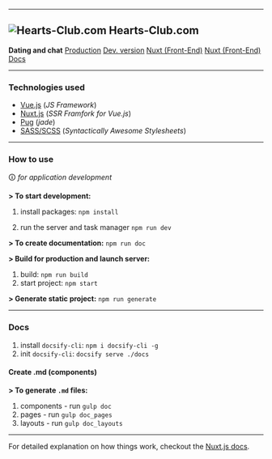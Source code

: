 ***
## ![Hearts-Club.com](http://nuxt.hearts-club.com/favicon.png) Hearts-Club.com

**Dating and chat**
[Production](https://hearts-club.com/)
[Dev. version](https://dev.hearts-club.com/)
[Nuxt (Front-End)](https://nuxt.hearts-club.com/)
[Nuxt (Front-End) Docs](https://nuxt-doc.hearts-club.com/)

***
### Technologies used
* [Vue.js](https://vuejs.org/) (_JS Framework_)
* [Nuxt.js](http://nuxtjs.org) (_SSR Framfork for Vue.js_)
* [Pug](https://pugjs.org/) (_jade_)
* [SASS/SCSS](https://sass-lang.com) (_Syntactically Awesome Stylesheets_)

***
### How to use
🛈 _for application development_

**> To start development:**
1. install packages:
	`npm install`

2. run the server and task manager
	`npm run dev`

**> To create documentation:**
	`npm run doc`

**> Build for production and launch server:**
1. build:
	`npm run build`
2. start project:
	`npm start`

**> Generate static project:**
	`npm run generate`

***

### Docs

1. install `docsify-cli`:
	`npm i docsify-cli -g`
2. init `docsify-cli`:
	`docsify serve ./docs`

#### Create .md (components)

**> To generate `.md` files:**
1. components - run `gulp doc`
1. pages - run `gulp doc_pages`
1. layouts - run `gulp doc_layouts`

***
For detailed explanation on how things work, checkout the [Nuxt.js docs](https://github.com/nuxt/nuxt.js).

